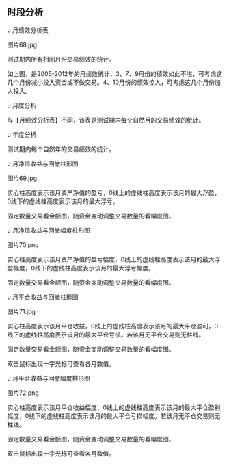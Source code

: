 ## 时段分析

u 月绩效分析表



图片68.jpg



测试期内所有相同月份交易绩效的统计。

如上图，是2005-2012年的月绩效统计，3、7、9月份的绩效如此不堪，可考虑这几个月份减小投入资金或不做交易。4、10月份的绩效惊人，可考虑这几个月份加大投入。



u 月度分析



与【月绩效分析表】不同，该表是测试期内每个自然月的交易绩效的统计。



u 年度分析



测试期内每个自然年的交易绩效的统计。



u 月净值收益与回撤柱形图



图片69.jpg



实心柱高度表示该月资产净值的盈亏，0线上的虚线柱高度表示该月的最大浮盈，0线下的虚线柱高度表示该月的最大浮亏。

固定数量交易看金额图，随资金变动调整交易数量的看幅度图。



u 月净值收益与回撤幅度柱形图



图片70.png



实心柱高度表示该月资产净值的盈亏幅度，0线上的虚线柱高度表示该月的最大浮盈幅度，0线下的虚线柱高度表示该月的最大浮亏幅度。

固定数量交易看金额图，随资金变动调整交易数量的看幅度图。



u 月平仓收益与回撤柱形图



图片71.jpg



实心柱高度表示该月平仓收益，0线上的虚线柱高度表示该月的最大平仓盈利，0线下的虚线柱高度表示该月的最大平仓亏损。若该月无平仓交易则无柱线。

固定数量交易看金额图，随资金变动调整交易数量的看幅度图。

双击鼠标出现十字光标可查看各月数值。



u 月平仓收益与回撤幅度柱形图



图片72.png



实心柱高度表示该月平仓收益幅度，0线上的虚线柱高度表示该月的最大平仓盈利幅度，0线下的虚线柱高度表示该月的最大平仓亏损幅度。若该月无平仓交易则无柱线。

固定数量交易看金额图，随资金变动调整交易数量的看幅度图。

双击鼠标出现十字光标可查看各月数值。